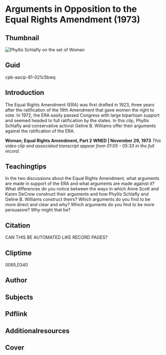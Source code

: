 # Arguments in Opposition to the Equal Rights Amendment (1973)

## Thumbnail

![Phyllis Schlafly on the set of Woman](https://s3.amazonaws.com/americanarchive.org/primary_source_sets/8_Feminism.jpg "Phyllis Schlafly on the set of Woman")


## Guid
cpb-aacip-81-021c5bwq

## Introduction

The Equal Rights Amendment (ERA) was first drafted in 1923, three years after the ratification of the 19th Amendment that gave women the right to vote. In 1972, the ERA easily passed Congress with large bipartisan support and seemed headed to full ratification by the states. In this clip, Phyllis Schlafly and conservative activist Geline B. Williams offer their arguments against the ratification of the ERA.

<b>Woman; Equal Rights Amendment, Part 2</b>
<b>WNED | November 29, 1973</b>
<i>This video clip and associated transcript appear from 01:05 - 05:33 in the full record.</i>

## Teachingtips

In the two discussions about the Equal Rights Amendment, what arguments are made in support of the ERA and what arguments are made against it? What differences do you notice between the ways in which Anne Scott and Karen DeCrow construct their arguments and how Phyllis Schlafly and Geline B. Williams construct theirs? Which arguments do you find to be more direct and clear and why? Which arguments do you find to be more persuasive? Why might that be?

## Citation

CAN THIS BE AUTOMATED LIKE RECORD PAGES?

## Cliptime

0065,0340

## Author
## Subjects
## Pdflink
## Additionalresources
## Cover
